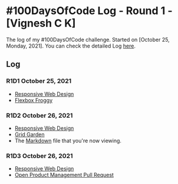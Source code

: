 # #100DaysOfCode Log - Round 1 - [Vignesh C K]

The log of my #100DaysOfCode challenge. Started on [October 25, Monday, 2021]. You can check the detailed Log [here](https://github.com/ckvignesh/100-days-of-code/blob/master/log.md).

## Log

### R1D1 October 25, 2021

- [Responsive Web Design](https://github.com/ckvignesh/FreeCodeCamp/tree/master/Responsive%20Web%20Design/CSS)
- [Flexbox Froggy](https://github.com/ckvignesh/flexboxFroggySolution)

### R1D2 October 26, 2021
- [Responsive Web Design](https://github.com/ckvignesh/FreeCodeCamp/tree/master/Responsive%20Web%20Design/CSS)
- [Grid Garden](https://github.com/ckvignesh/gridGardenSolution)
- The [Markdown](https://github.com/ckvignesh/100-days-of-code/blob/master/log.md) file that you're now viewing.

### R1D3 October 26, 2021

- [Responsive Web Design](https://github.com/ckvignesh/FreeCodeCamp/tree/master/Responsive%20Web%20Design/CSS)
- [Open Product Management Pull Request](https://github.com/ProductHired/open-product-management/pull/100)
